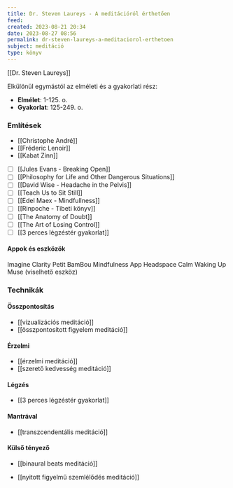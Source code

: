 ```yaml
---
title: Dr. Steven Laureys - A meditációról érthetően
feed: 
created: 2023-08-21 20:34
date: 2023-08-27 08:56
permalink: dr-steven-laureys-a-meditaciorol-erthetoen
subject: meditáció
type: könyv
---
```


[[Dr. Steven Laureys]]

Elkülönül egymástól az elméleti és a gyakorlati rész:
- **Elmélet**: 1-125. o.
- **Gyakorlat**: 125-249. o.

### Említések

- [[Christophe André]]
- [[Fréderic Lenoir]]
- [[Kabat Zinn]]
- [ ] [[Jules Evans - Breaking Open]]
- [ ] [[Philosophy for Life and Other Dangerous Situations]]
- [ ] [[David Wise - Headache in the Pelvis]]
- [ ] [[Teach Us to Sit Still]]
- [ ] [[Edel Maex - Mindfullness]]
- [ ] [[Rinpoche - Tibeti könyv]]
- [ ] [[The Anatomy of Doubt]]
- [ ] [[The Art of Losing Control]]
- [ ] [[3 perces légzéstér gyakorlat]]

#### Appok és eszközök

Imagine Clarity
Petit BamBou
Mindfulness App
Headspace
Calm
Waking Up
Muse (viselhető eszköz)

### Technikák

#### Összpontosítás
* [[vizualizációs meditáció]]
* [[összpontosított figyelem meditáció]]

#### Érzelmi
* [[érzelmi meditáció]]
* [[szerető kedvesség meditáció]]

#### Légzés
- [[3 perces légzéstér gyakorlat]]

#### Mantrával
* [[transzcendentális meditáció]]

#### Külső tényező
- [[binaural beats meditáció]]
* [[nyitott figyelmű szemlélődés meditáció]]
